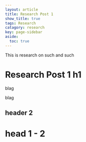```yaml
---
layout: article
title: Research Post 1
show_title: true
tags: Research
catagory: research
key: page-sidebar
aside:
  toc: true
---
```



This is research on such and such

<!--more-->

# Research Post 1 h1
blag


blag

## header 2


# head 1 - 2
